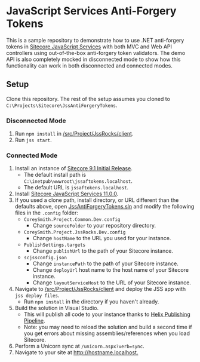 # JavaScript Services Anti-Forgery Tokens

This is a sample repository to demonstrate how to use .NET anti-forgery tokens
in [Sitecore JavaScript Services][1] with both MVC and Web API controllers using
out-of-the-box anti-forgery token validators. The demo API is also completely
mocked in disconnected mode to show how this functionality can work in both
disconnected and connected modes.

## Setup

Clone this repository. The rest of the setup assumes you cloned to
`C:\Projects\Sitecore\JssAntiForgeryTokens`.

### Disconnected Mode

1. Run `npm install` in
   [/src/Project/JssRocks/client](/src/Project/JssRocks/client).
2. Run `jss start`.

### Connected Mode

1. Install an instance of [Sitecore 9.1 Initial Release][2].
   - The default install path is
    `C:\inetpub\wwwroot\jssaftokens.localhost`.
   - The default URL is `jssaftokens.localhost`.
2. Install [Sitecore JavaScript Services 11.0.0][3].
3. If you used a clone path, install directory, or URL different than the
   defaults above, open
   [JssAntiForgeryTokens.sln](JssAntiForgeryTokens.sln) and modify
   the following files in the `.config` folder:
   - `CoreySmith.Project.Common.Dev.config`
     - Change `sourceFolder` to your repository directory.
   - `CoreySmith.Project.JssRocks.Dev.config`
     - Change `hostName` to the URL you used for your instance.
   - `PublishSettings.targets`
     - Change `publishUrl` to the path of your Sitecore instance.
   - `scjssconfig.json`
     - Change `instancePath` to the path of your Sitecore instance.
     - Change `deployUrl` host name to the host name of your Sitecore instance.
     - Change `layoutServiceHost` to the URL of your Sitecore instance.
4. Navigate to [/src/Project/JssRocks/client](/src/Project/JssRocks/client) and
   deploy the JSS app with `jss deploy files`.
   - Run `npm install` in the directory if you haven't already.
5. Build the solution in Visual Studio.
   - This will publish all code to your instance thanks to
     [Helix Publishing Pipeline][4].
   - Note: you may need to reload the solution and build a second time if you
     get errors about missing assemblies/references when you load Sitecore.
6. Perform a Unicorn sync at `/unicorn.aspx?verb=sync`.
7. Navigate to your site at <http://hostname.localhost.>

[1]: https://jss.sitecore.net
[2]: https://dev.sitecore.net/Downloads/Sitecore_Experience_Platform/91/Sitecore_Experience_Platform_91_Initial_Release.aspx
[3]: https://dev.sitecore.net/Downloads/Sitecore_JavaScript_Services/110/Sitecore_JavaScript_Services_1100.aspx
[4]: https://github.com/richardszalay/helix-publishing-pipeline

